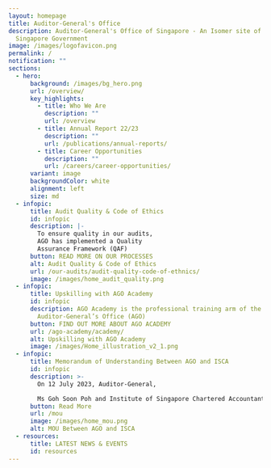 ```yaml
---
layout: homepage
title: Auditor-General's Office
description: Auditor-General's Office of Singapore - An Isomer site of the
  Singapore Government
image: /images/logofavicon.png
permalink: /
notification: ""
sections:
  - hero:
      background: /images/bg_hero.png
      url: /overview/
      key_highlights:
        - title: Who We Are
          description: ""
          url: /overview
        - title: Annual Report 22/23
          description: ""
          url: /publications/annual-reports/
        - title: Career Opportunities
          description: ""
          url: /careers/career-opportunities/
      variant: image
      backgroundColor: white
      alignment: left
      size: md
  - infopic:
      title: Audit Quality & Code of Ethics
      id: infopic
      description: |-
        To ensure quality in our audits, 
        AGO has implemented a Quality 
        Assurance Framework (QAF)
      button: READ MORE ON OUR PROCESSES
      alt: Audit Quality & Code of Ethics
      url: /our-audits/audit-quality-code-of-ethnics/
      image: /images/home_audit_quality.png
  - infopic:
      title: Upskilling with AGO Academy
      id: infopic
      description: AGO Academy is the professional training arm of the
        Auditor-General’s Office (AGO)
      button: FIND OUT MORE ABOUT AGO ACADEMY
      url: /ago-academy/academy/
      alt: Upskilling with AGO Academy
      image: /images/Home_illustration_v2_1.png
  - infopic:
      title: Memorandum of Understanding Between AGO and ISCA
      id: infopic
      description: >-
        On 12 July 2023, Auditor-General, 

        Ms Goh Soon Poh and Institute of Singapore Chartered Accountants (ISCA) President, Mr Teo Ser Luck signed
      button: Read More
      url: /mou
      image: /images/home_mou.png
      alt: MOU Between AGO and ISCA
  - resources:
      title: LATEST NEWS & EVENTS
      id: resources
---
```

